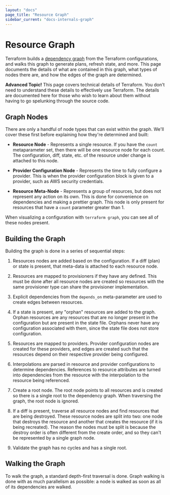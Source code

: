 ```yaml
---
layout: "docs"
page_title: "Resource Graph"
sidebar_current: "docs-internals-graph"
---
```


# Resource Graph

Terraform builds a
[dependency graph](http://en.wikipedia.org/wiki/Dependency_graph)
from the Terraform configurations, and walks this graph to
generate plans, refresh state, and more. This page documents
the details of what are contained in this graph, what types
of nodes there are, and how the edges of the graph are determined.

<div class="alert alert-block alert-warning">
<strong>Advanced Topic!</strong> This page covers technical details
of Terraform. You don't need to understand these details to
effectively use Terraform. The details are documented here for
those who wish to learn about them without having to go
spelunking through the source code.
</div>

## Graph Nodes

There are only a handful of node types that can exist within the
graph. We'll cover these first before explaining how they're
determined and built:

  * **Resource Node** - Represents a single resource. If you have
    the `count` metaparameter set, then there will be one resource
    node for each count. The configuration, diff, state, etc. of
    the resource under change is attached to this node.

  * **Provider Configuration Node** - Represents the time to fully
    configure a provider. This is when the provider configuration
    block is given to a provider, such as AWS security credentials.

  * **Resource Meta-Node** - Represents a group of resources, but
    does not represent any action on its own. This is done for
    convenience on dependencies and making a prettier graph. This
    node is only present for resources that have a `count`
    parameter greater than 1.

When visualizing a configuration with `terraform graph`, you can
see all of these nodes present.

## Building the Graph

Building the graph is done in a series of sequential steps:

  1. Resources nodes are added based on the configuration. If a
     diff (plan) or state is present, that meta-data is attached
     to each resource node.

  1. Resources are mapped to provisioners if they have any
     defined. This must be done after all resource nodes are
     created so resources with the same provisioner type can
     share the provisioner implementation.

  1. Explicit dependencies from the `depends_on` meta-parameter
     are used to create edges between resources.

  1. If a state is present, any "orphan" resources are added to
     the graph. Orphan resources are any resources that are no
     longer present in the configuration but are present in the
     state file. Orphans never have any configuration associated
     with them, since the state file does not store configuration.

  1. Resources are mapped to providers. Provider configuration
     nodes are created for these providers, and edges are created
     such that the resources depend on their respective provider
     being configured.

  1. Interpolations are parsed in resource and provider configurations
     to determine dependencies. References to resource attributes
     are turned into dependencies from the resource with the interpolation
     to the resource being referenced.

  1. Create a root node. The root node points to all resources and
     is created so there is a single root to the dependency graph. When
     traversing the graph, the root node is ignored.

  1. If a diff is present, traverse all resource nodes and find resources
     that are being destroyed. These resource nodes are split into two:
     one node that destroys the resource and another that creates
     the resource (if it is being recreated). The reason the nodes must
     be split is because the destroy order is often different from the
     create order, and so they can't be represented by a single graph
     node.

  1. Validate the graph has no cycles and has a single root.

## Walking the Graph

To walk the graph, a standard depth-first traversal is done. Graph
walking is done with as much parallelism as possible: a node is walked
as soon as all of its dependencies are walked.
